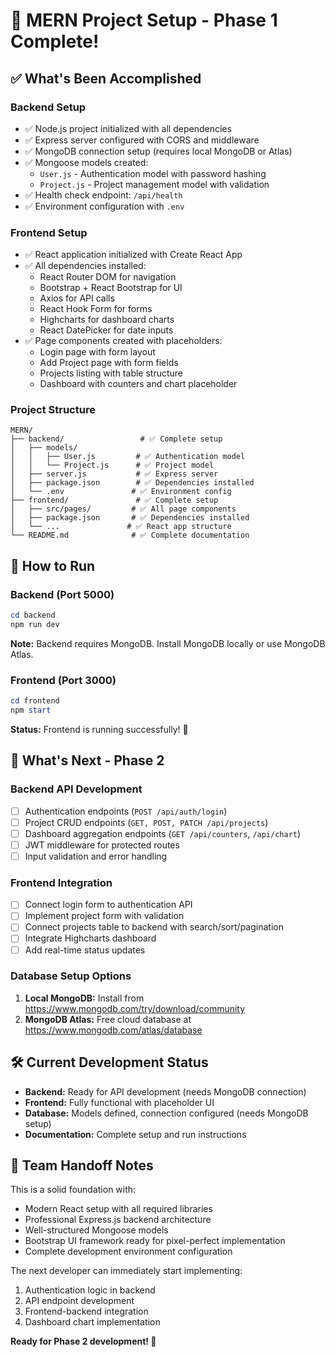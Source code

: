 # 🎯 MERN Project Setup - Phase 1 Complete! 

## ✅ What's Been Accomplished

### Backend Setup
- ✅ Node.js project initialized with all dependencies
- ✅ Express server configured with CORS and middleware
- ✅ MongoDB connection setup (requires local MongoDB or Atlas)
- ✅ Mongoose models created:
  - `User.js` - Authentication model with password hashing
  - `Project.js` - Project management model with validation
- ✅ Health check endpoint: `/api/health`
- ✅ Environment configuration with `.env`

### Frontend Setup  
- ✅ React application initialized with Create React App
- ✅ All dependencies installed:
  - React Router DOM for navigation
  - Bootstrap + React Bootstrap for UI
  - Axios for API calls
  - React Hook Form for forms
  - Highcharts for dashboard charts
  - React DatePicker for date inputs
- ✅ Page components created with placeholders:
  - Login page with form layout
  - Add Project page with form fields
  - Projects listing with table structure
  - Dashboard with counters and chart placeholder

### Project Structure
```
MERN/
├── backend/                 # ✅ Complete setup
│   ├── models/             
│   │   ├── User.js         # ✅ Authentication model
│   │   └── Project.js      # ✅ Project model  
│   ├── server.js           # ✅ Express server
│   ├── package.json        # ✅ Dependencies installed
│   └── .env               # ✅ Environment config
├── frontend/               # ✅ Complete setup
│   ├── src/pages/         # ✅ All page components
│   ├── package.json       # ✅ Dependencies installed
│   └── ...               # ✅ React app structure
└── README.md              # ✅ Complete documentation
```

## 🚀 How to Run

### Backend (Port 5000)
```powershell
cd backend
npm run dev
```
**Note:** Backend requires MongoDB. Install MongoDB locally or use MongoDB Atlas.

### Frontend (Port 3000)  
```powershell
cd frontend
npm start
```
**Status:** Frontend is running successfully! 🎉

## 🎯 What's Next - Phase 2

### Backend API Development
- [ ] Authentication endpoints (`POST /api/auth/login`)
- [ ] Project CRUD endpoints (`GET, POST, PATCH /api/projects`)
- [ ] Dashboard aggregation endpoints (`GET /api/counters`, `/api/chart`)
- [ ] JWT middleware for protected routes
- [ ] Input validation and error handling

### Frontend Integration
- [ ] Connect login form to authentication API
- [ ] Implement project form with validation
- [ ] Connect projects table to backend with search/sort/pagination
- [ ] Integrate Highcharts dashboard
- [ ] Add real-time status updates

### Database Setup Options
1. **Local MongoDB:** Install from https://www.mongodb.com/try/download/community
2. **MongoDB Atlas:** Free cloud database at https://www.mongodb.com/atlas/database

## 🛠️ Current Development Status

- **Backend:** Ready for API development (needs MongoDB connection)
- **Frontend:** Fully functional with placeholder UI
- **Database:** Models defined, connection configured (needs MongoDB setup)
- **Documentation:** Complete setup and run instructions

## 👥 Team Handoff Notes

This is a solid foundation with:
- Modern React setup with all required libraries
- Professional Express.js backend architecture  
- Well-structured Mongoose models
- Bootstrap UI framework ready for pixel-perfect implementation
- Complete development environment configuration

The next developer can immediately start implementing:
1. Authentication logic in backend
2. API endpoint development
3. Frontend-backend integration
4. Dashboard chart implementation

**Ready for Phase 2 development! 🚀**
